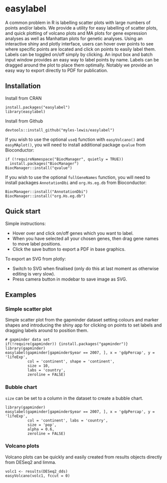 # easylabel

A common problem in R is labelling scatter plots with large numbers of points
and/or labels. We provide a utility for easy labelling of scatter plots, and 
quick plotting of volcano plots and MA plots for gene expression analyses as 
well as Manhattan plots for genetic analyses. Using an interactive shiny 
and plotly interface, users can hover over points to see where specific points 
are located and click on points to easily label them. Labels can be toggled 
on/off simply by clicking. An input box and batch input window provides an easy 
way to label points by name. Labels can be dragged around the plot to place 
them optimally. Notably we provide an easy way to export directly to PDF for 
publication.

## Installation

Install from CRAN
```
install.packages("easylabel")
library(easylabel)
```

Install from Github
```
devtools::install_github("myles-lewis/easylabel")
```

If you wish to use the optional `useQ` function with `easyVolcano()` and 
`easyMAplot()`, you will need to install additional package `qvalue` from 
Bioconductor:
```
if (!requireNamespace("BiocManager", quietly = TRUE))
  install.packages("BiocManager")
BiocManager::install("qvalue")
```

If you wish to use the optional `fullGeneNames` function, you will need to 
install packages `AnnotationDbi` and `org.Hs.eg.db` from Bioconductor:
```
BiocManager::install("AnnotationDbi")
BiocManager::install("org.Hs.eg.db")
```

## Quick start
Simple instructions:
* Hover over and click on/off genes which you want to label.
* When you have selected all your chosen genes, then drag gene names to move
  label positions.
* Click the save button to export a PDF in base graphics.

To export an SVG from plotly: 
* Switch to SVG when finalised (only do this at last moment as otherwise
  editing is very slow).
* Press camera button in modebar to save image as SVG.

## Examples
### Simple scatter plot
Simple scatter plot from the gapminder dataset setting colours and marker shapes 
and introducing the shiny app for clicking on points to set labels and dragging 
labels around to position them.

```
# gapminder data set
if(!require(gapminder)) {install.packages("gapminder")}
library(gapminder)
easylabel(gapminder[gapminder$year == 2007, ], x = 'gdpPercap', y = 'lifeExp',
          col = 'continent', shape = 'continent',
          size = 10,
          labs = 'country', 
          zeroline = FALSE)
```

### Bubble chart
`size` can be set to a column in the dataset to create a bubble chart.

```
library(gapminder)
easylabel(gapminder[gapminder$year == 2007, ], x = 'gdpPercap', y = 'lifeExp',
          col = 'continent', labs = 'country', 
          size = 'pop',
          alpha = 0.6,
          zeroline = FALSE)
```

### Volcano plots
Volcano plots can be quickly and easily created from results objects directly 
from DESeq2 and limma.

```
volc1 <- results(DESeq2_dds)
easyVolcano(volc1, fccut = 0)
```

